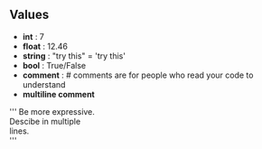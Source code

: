 ## Values

* **int** 	  : 7 
* **float**   : 12.46 
* **string**  : "try this" = 'try this' 
* **bool**		: True/False
* **comment** : # comments are for people who read your code to understand
* **multiline comment**

'''
Be more expressive. <br>
Descibe in multiple <br>
lines. <br>
'''
